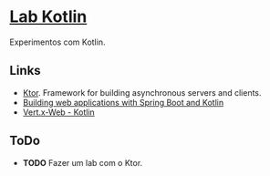 # [Lab Kotlin](https://github.com/walisonmoreira/lab-kotlin)

Experimentos com Kotlin.

## Links

* [Ktor](http://ktor.io). Framework for building asynchronous servers and clients.
* [Building web applications with Spring Boot and Kotlin](https://spring.io/guides/tutorials/spring-boot-kotlin)
* [Vert.x-Web - Kotlin](https://vertx.io/docs/vertx-web/kotlin)

## ToDo

* **TODO** Fazer um lab com o Ktor.
